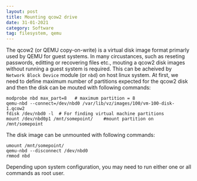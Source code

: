 ```yaml
---
layout: post
title: Mounting qcow2 drive
date: 31-01-2021
category: Software
tag: filesystem, qemu
---
```


The qcow2 (or QEMU copy-on-write) is a virtual disk image format primarly used by QEMU for guest systems. In many circustances, such as reseting passwords, editting or recovering files etc., mouting a qcow2 disk images without running a guest system is required. This can be acheived by `Network Block Device` module (or `nbd`) on host linux system. At first, we need to define maximum number of partitions expected for the qcow2 disk and then the disk can be mouted with following commands:

```
modprobe nbd max_part=8   # maximum partition = 8
qemu-nbd --connect=/dev/nbd0 /var/lib/vz/images/100/vm-100-disk-1.qcow2
fdisk /dev/nbd0 -l	# For finding virtual machine partitions
mount /dev/nbd0p1 /mnt/somepoint/    #mount partition on /mnt/somepoint
```

The disk image can be unmounted with following commands:

```
umount /mnt/somepoint/
qemu-nbd --disconnect /dev/nbd0
rmmod nbd
```

Depending upon system configuration, you may need to run either one or all commands as root user.
